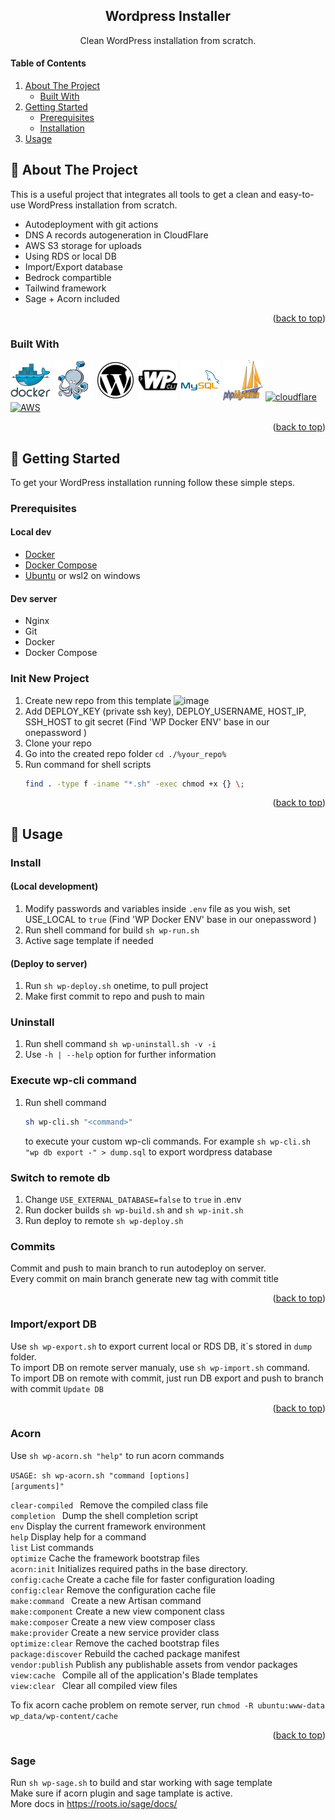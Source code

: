<div id="top"></div>

<!-- PROJECT SHIELDS -->
<!--
*** I'm using markdown "reference style" links for readability.
*** Reference links are enclosed in brackets [ ] instead of parentheses ( ).
*** See the bottom of this document for the declaration of the reference variables
*** for contributors-url, forks-url, etc. This is an optional, concise syntax you may use.
*** https://www.markdownguide.org/basic-syntax/#reference-style-links
-->


<h2 align="center">Wordpress Installer</h2>
  <p align="center">
    Clean WordPress installation from scratch.
  </p>
</div>

<!-- TABLE OF CONTENTS -->
#### Table of Contents
  <ol>
    <li>
      <a href="#about-the-project">About The Project</a>
      <ul>
        <li><a href="#built-with">Built With</a></li>
      </ul>
    </li>
    <li>
      <a href="#getting-started">Getting Started</a>
      <ul>
        <li><a href="#prerequisites">Prerequisites</a></li>
        <li><a href="#installation">Installation</a></li>
      </ul>
    </li>
    <li><a href="#usage">Usage</a></li>
  </ol>


<!-- ABOUT THE PROJECT -->
## 🚧 About The Project

This is a useful project that integrates all tools to get a clean and easy-to-use WordPress installation from scratch. <br />
* Autodeployment with git actions
* DNS A records autogeneration in CloudFlare
* AWS S3 storage for uploads
* Using RDS or local DB
* Import/Export database
* Bedrock compartible
* Tailwind framework 
* Sage + Acorn included
<p align="right">(<a href="#top">back to top</a>)</p>


### Built With

<p>
  <a href="https://www.docker.com/" target="_blank"> 
  <img src="https://github.com/cosimoscarcella/cosimoscarcella/raw/main/images/logo-docker.svg" alt="docker" width="64" height="64"/></a>
  <a href="https://docs.docker.com/compose/" target="_blank"> <img src="https://github.com/cosimoscarcella/cosimoscarcella/raw/main/images/logo-docker-compose.svg" alt="docker" width="64" height="64"/></a>
  <a href="https://wordpress.com/" target="_blank"> <img src="https://github.com/cosimoscarcella/cosimoscarcella/raw/main/images/logo-wordpress.svg" alt="docker" width="64" height="64"/></a>
  <a href="https://wp-cli.org/" target="_blank"> <img src="https://github.com/cosimoscarcella/cosimoscarcella/raw/main/images/logo-wp-cli.svg" alt="docker" width="64" height="64"/></a>
  <a href="https://www.mysql.com/" target="_blank"> <img src="https://github.com/cosimoscarcella/cosimoscarcella/raw/main/images/logo-mysql.svg" alt="mysql" width="64" height="64"/></a>
  <a href="https://www.phpmyadmin.net/" target="_blank"> <img src="https://github.com/cosimoscarcella/cosimoscarcella/raw/main/images/logo-phpmyadmin.svg" alt="mysql" width="64" height="64"/></a>
  <a href="https://www.cloudflare.com/" target="_blank">
  <img src="https://user-images.githubusercontent.com/67096472/208312374-eec3b4bd-f042-4ff3-8dd6-93dc07c050dc.png" alt="cloudflare" width="64" height="64"/>
</a>
  <a href="https://aws.amazon.com/" target="_blank">
  <img src="https://user-images.githubusercontent.com/67096472/208317370-09383871-9e77-42bb-a61a-78ec183f246b.png" alt="AWS" width="64" height="64"/>
</a>


</p> 
<p align="right">(<a href="#top">back to top</a>)</p>




<!-- GETTING STARTED -->
## 🏃 Getting Started

To get your WordPress installation running follow these simple steps.

### Prerequisites

#### Local dev
* [Docker](https://www.docker.com/)
* [Docker Compose](https://docs.docker.com/compose/)
* [Ubuntu](https://ubuntu.com/) or wsl2 on windows
#### Dev server
* Nginx
* Git
* Docker
* Docker Compose

### Init New Project

1. Create new repo from this template
![image](https://user-images.githubusercontent.com/67096472/208317268-896a490c-94ea-44e6-85f4-c17429246aff.png)
2. Add DEPLOY_KEY (private ssh key), DEPLOY_USERNAME, HOST_IP, SSH_HOST to git secret (Find 'WP Docker ENV' base in our onepassword )
3. Clone your repo
4. Go into the created repo folder 
   ```cd ./%your_repo%```
5. Run command for shell scripts
   ```sh 
   find . -type f -iname "*.sh" -exec chmod +x {} \;
   ``` 
<p align="right">(<a href="#top">back to top</a>)</p>



<!-- USAGE EXAMPLES -->
## 🚀 Usage

### Install
#### (Local development)
1. Modify passwords and variables inside ```.env``` file as you wish, set USE_LOCAL to ```true``` (Find 'WP Docker ENV' base in our onepassword ) 
2. Run shell command for build
   ```sh wp-run.sh ```
3. Active sage template if needed

#### (Deploy to server)
 
1. Run ```sh wp-deploy.sh``` onetime, to pull project
2. Make first commit to repo and push to main

### Uninstall

1. Run shell command
   ```sh wp-uninstall.sh -v -i```
2. Use ```-h | --help``` option for further information

### Execute wp-cli command
1. Run shell command
   ```sh
   sh wp-cli.sh "<command>"
   ```
   to execute your custom wp-cli commands. For example ```sh wp-cli.sh "wp db export -" > dump.sql``` to export wordpress database

### Switch to remote db

1. Change ```USE_EXTERNAL_DATABASE=false``` to ```true``` in .env
2. Run docker builds ```sh wp-build.sh``` and ``` sh wp-init.sh ```
3. Run deploy to remote ```sh wp-deploy.sh```

### Commits

Commit and push to main branch to run autodeploy on server. <br />
Every commit on main branch generate new tag with commit title

<p align="right">(<a href="#top">back to top</a>)</p>

### Import/export DB

Use ```sh wp-export.sh``` to export current local or RDS DB, it`s stored in ```dump``` folder.<br />
To import DB on remote server manualy, use ```sh wp-import.sh``` command.<br />
To import DB on remote with commit, just run DB export and push to branch with commit ```Update DB```
<p align="right">(<a href="#top">back to top</a>)</p>


### Acorn

Use ```sh wp-acorn.sh "help"``` to run acorn commands<br />

<code>USAGE: sh wp-acorn.sh "command [options] [arguments]"</code>

<code>clear-compiled </code>  Remove the compiled class file<br />
<code>completion </code>      Dump the shell completion script<br />
<code>env</code>              Display the current framework environment<br />
<code>help</code>             Display <span class="hljs-built_in">help</span> <span class="hljs-keyword">for</span> a <span class="hljs-built_in">command</span><br />
<code>list</code>             List commands<br />
<code>optimize</code>         Cache the framework bootstrap files<br />
<code>acorn:init</code>       Initializes required paths <span class="hljs-keyword">in</span> the base directory.<br />
<code>config:cache</code>     Create a cache file <span class="hljs-keyword">for</span> faster configuration loading<br />
<code>config:clear</code>     Remove the configuration cache file<br />
<code>make:command </code>    Create a new Artisan <span class="hljs-built_in">command</span><br />
<code>make:component</code>   Create a new view component class<br />
<code>make:composer</code>    Create a new view composer class<br />
<code>make:provider</code>    Create a new service provider class<br />
<code>optimize:clear</code>   Remove the cached bootstrap files<br />
<code>package:discover</code> Rebuild the cached package manifest<br />
<code>vendor:publish</code>   Publish any publishable assets from vendor packages<br />
<code>view:cache </code>      Compile all of the application's Blade templates<br />
<code>view:clear </code>      Clear all compiled view files
<br />

To fix acorn cache problem on remote server, run ```chmod -R ubuntu:www-data wp_data/wp-content/cache```

<p align="right">(<a href="#top">back to top</a>)</p>

### Sage

Run ```sh wp-sage.sh``` to build and star working with sage template<br />
Make sure if acorn plugin and sage tamplate is active. <br />
More docs in https://roots.io/sage/docs/

<!-- Security scan triggered at 2025-09-02 04:51:51 -->